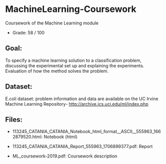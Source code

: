 # MachineLearning-Coursework
Coursework of the Machine Learning module

 - Grade: 58 / 100

## Goal: 

To specify a machine learning solution to a classification problem, discussing the experimental set up and explaining the experiments. Evaluation of how the method solves the problem.

## Dataset: 

E.coli dataset: problem information and data are available on the UC Irvine Machine
Learning Repository- http://archive.ics.uci.edu/ml/index.php

## Files:

- 113245_CATANIA_CATANIA_Notebook_html_format__ASCII__555963_1662879520.html: Notebook (html)

- 113245_CATANIA_CATANIA_Report_555963_1706899377.pdf: Report

- ML_coursework-2019.pdf: Coursework description
